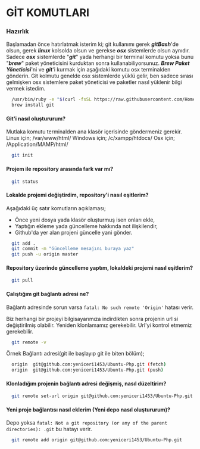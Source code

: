 # GİT KOMUTLARI

### Hazırlık

Başlamadan önce hatırlatmak isterim ki; git kullanımı gerek ***gitBash***'de olsun, gerek ***linux*** kolsolda olsun ve gerekse ***osx*** sistemlerde olsun aynıdır. Sadece ***osx*** sistemlerde "***git***" yada herhangi bir terminal komutu yoksa bunu "***brew***" paket yöneticisini kurduktan sonra kullanabiliyorsunuz. ***Brew Paket Yöneticisi***'ni ve ***git***'i kurmak için aşağıdaki komutu osx terminalden gönderin. Git kolmutu genelde osx sistemlerde yüklü gelir, ben sadece sırası gelmişken osx sistemlere paket yöneticisi ve paketler nasıl yüklenir bilgi vermek istedim.

```bash
  /usr/bin/ruby -e "$(curl -fsSL https://raw.githubusercontent.com/Homebrew/install/master/install)"
  brew install git
```

#### Git'i nasıl oluştururum?

Mutlaka komutu terminalden ana klasör içerisinde göndermeniz gerekir.
Linux için; /var/www/html/
Windows için; /c/xampp/htdocs/
Osx için; /Application/MAMP/html/

```bash
  git init
```

#### Projem ile repository arasında fark var mı?

```bash
  git status
```

#### Lokalde projemi değiştirdim, repository'i nasıl eşitlerim?

Aşağıdaki üç satır komutların açıklaması;
- Önce yeni dosya yada klasör oluşturmuş isen onları ekle,
- Yaptığın ekleme yada güncelleme hakkında not ilişkilendir,
- Github'da yer alan projeni güncelle yani gönder.

```bash
  git add .
  git commit -m "Güncelleme mesajını buraya yaz"
  git push -u origin master
```

#### Repository üzerinde güncelleme yaptım, lokaldeki projemi nasıl eşitlerim?

```bash
  git pull
```

#### Çalıştığım git bağlantı adresi ne?

Bağlantı adresinde sorun varsa ``fatal: No such remote 'Origin'`` hatası verir.

Biz herhangi bir projeyi bilgisayarımıza indirdikten sonra projenin url si değiştirilmiş olabilir. Yeniden klonlamamız gerekebilir. Url'yi kontrol etmemiz gerekebilir.

```bash
  git remote -v
```

Örnek Bağlantı adresi(git ile başlayıp git ile biten bölüm);

```bash
  origin  git@github.com:yeniceri1453/Ubuntu-Php.git (fetch)
  origin  git@github.com:yeniceri1453/Ubuntu-Php.git (push)
```

#### Klonladığım projenin bağlantı adresi değişmiş, nasıl düzeltirim?

```bash
  git remote set-url origin git@github.com:yeniceri1453/Ubuntu-Php.git
```

#### Yeni proje bağlantısı nasıl eklerim (Yeni depo nasıl oluştururum)?

Depo yoksa ``fatal: Not a git repository (or any of the parent directories): .git`` bu hatayı verir.

```bash
  git remote add origin git@github.com:yeniceri1453/Ubuntu-Php.git
```
